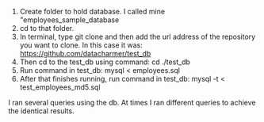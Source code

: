 1. Create folder to hold database. I called mine "employees_sample_database
2. cd to that folder.
3. In terminal, type git clone and then add the url address of the repository you want to clone. In this case it was: https://github.com/datacharmer/test_db
4. Then cd to the test_db using command: cd ./test_db
5. Run command in test_db: mysql < employees.sql
6. After that finishes running, run command in test_db: mysql -t < test_employees_md5.sql

I ran several queries using the db. At times I ran different queries to achieve the identical results. 
 
